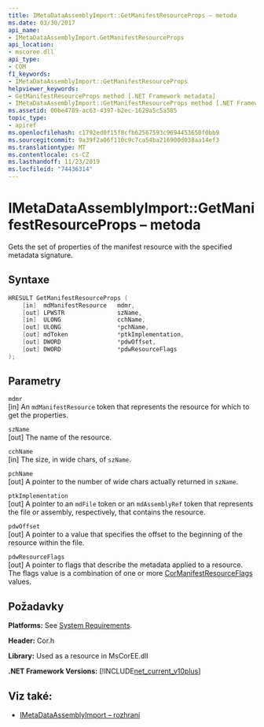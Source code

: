 ```yaml
---
title: IMetaDataAssemblyImport::GetManifestResourceProps – metoda
ms.date: 03/30/2017
api_name:
- IMetaDataAssemblyImport.GetManifestResourceProps
api_location:
- mscoree.dll
api_type:
- COM
f1_keywords:
- IMetaDataAssemblyImport::GetManifestResourceProps
helpviewer_keywords:
- GetManifestResourceProps method [.NET Framework metadata]
- IMetaDataAssemblyImport::GetManifestResourceProps method [.NET Framework metadata]
ms.assetid: 00be4789-ac63-4397-b2ec-1629a5c5a585
topic_type:
- apiref
ms.openlocfilehash: c1792ed0f15f8cfb62567593c9694453650f0bb9
ms.sourcegitcommit: 9a39f2a06f110c9c7ca54ba216900d038aa14ef3
ms.translationtype: MT
ms.contentlocale: cs-CZ
ms.lasthandoff: 11/23/2019
ms.locfileid: "74436314"
---
```

# <a name="imetadataassemblyimportgetmanifestresourceprops-method"></a>IMetaDataAssemblyImport::GetManifestResourceProps – metoda
Gets the set of properties of the manifest resource with the specified metadata signature.  
  
## <a name="syntax"></a>Syntaxe  
  
```cpp  
HRESULT GetManifestResourceProps (  
    [in]  mdManifestResource   mdmr,   
    [out] LPWSTR               szName,   
    [in]  ULONG                cchName,   
    [out] ULONG                *pchName,   
    [out] mdToken              *ptkImplementation,   
    [out] DWORD                *pdwOffset,   
    [out] DWORD                *pdwResourceFlags  
);  
```  
  
## <a name="parameters"></a>Parametry  
 `mdmr`  
 [in] An `mdManifestResource` token that represents the resource for which to get the properties.  
  
 `szName`  
 [out] The name of the resource.  
  
 `cchName`  
 [in] The size, in wide chars, of `szName`.  
  
 `pchName`  
 [out] A pointer to the number of wide chars actually returned in `szName`.  
  
 `ptkImplementation`  
 [out] A pointer to an `mdFile` token or an `mdAssemblyRef` token that represents the file or assembly, respectively, that contains the resource.  
  
 `pdwOffset`  
 [out] A pointer to a value that specifies the offset to the beginning of the resource within the file.  
  
 `pdwResourceFlags`  
 [out] A pointer to flags that describe the metadata applied to a resource. The flags value is a combination of one or more [CorManifestResourceFlags](../../../../docs/framework/unmanaged-api/metadata/cormanifestresourceflags-enumeration.md) values.  
  
## <a name="requirements"></a>Požadavky  
 **Platforms:** See [System Requirements](../../../../docs/framework/get-started/system-requirements.md).  
  
 **Header:** Cor.h  
  
 **Library:** Used as a resource in MsCorEE.dll  
  
 **.NET Framework Versions:** [!INCLUDE[net_current_v10plus](../../../../includes/net-current-v10plus-md.md)]  
  
## <a name="see-also"></a>Viz také:

- [IMetaDataAssemblyImport – rozhraní](../../../../docs/framework/unmanaged-api/metadata/imetadataassemblyimport-interface.md)
